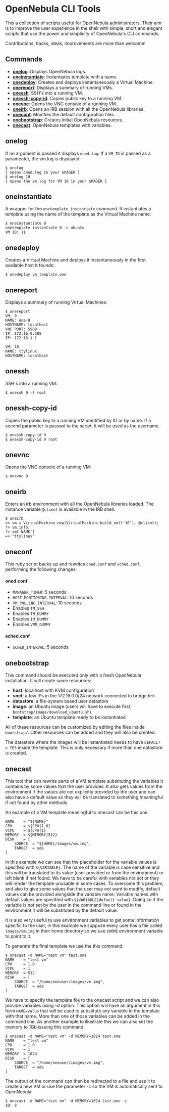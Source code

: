 
OpenNebula CLI Tools
====================

This a collection of scripts useful for OpenNebula administrators. Their aim is
to improve the user experience in the shell with simple, short and elegant
scripts that use the power and simplicity of OpenNebula's CLI commands.

Contributions, hacks, ideas, improvements are more than welcome!

Commands
--------

- [__onelog__](#onelog): Displays OpenNebula logs.
- [__oneinstantiate__](#oneinstantiate): Instantiates template with a name.
- [__onedeploy__](#onedeploy): Creates and deploys instantaneously a Virtual Machine.
- [__onereport__](#onereport): Displays a summary of running VMs.
- [__onessh__](#onessh): SSH's into a running VM.
- [__onessh-copy-id__](#onessh-copy-id): Copies public key to a running VM.
- [__onevnc__](#onevnc): Opens the VNC console of a running VM.
- [__oneirb__](#oneirb): Opens an IRB session with all the OpenNebula libraries.
- [__oneconf__](#oneconf): Modifies the default configuration files.
- [__onebootstrap__](#onebootstrap): Creates initial OpenNebula resources.
- [__onecast__](#onecast): OpenNebula templates with variables.

onelog
------

If no argument is passed it displays `oned.log`. If a `VM_ID` is passed as a
paramenter, the vm.log is displayed:

    $ onelog
    [ opens oned.log in your $PAGER ]
    $ onelog 10
    [ opens the vm.log for VM 10 in your $PAGER ]

oneinstantiate
--------------

A wrapper for the `onetemplate instantiate` command. It instantiates a template
using the name of the template as the Virtual Machine name:

    $ oneinstantiate 0
    onetemplate instantiate 0 -n ubuntu
    VM ID: 11


onedeploy
---------

Creates a Virtual Machine and deploys it instantaneously in the first available
host it founds:

    $ onedeploy vm_template.one

onereport
---------

Displays a summary of running Virtual Machines:

    $ onereport
    VM: 9
    NAME: one-9
    HOSTNAME: localhost
    VNC PORT: 5909
    IP: 172.16.0.205
    IP: 172.16.1.1

    VM: 10
    NAME: ttylinux
    HOSTNAME: localhost

onessh
------

SSH's into a running VM:

    $ onessh 9 -l root

onessh-copy-id
--------------

Copies the public key to a running VM identified by ID or by name. If a second
parameter is passwd to the script, it will be used as the username.

    $ onessh-copy-id 9
    $ onessh-copy-id 9 root

onevnc
------

Opens the VNC console of a running VM:

    $ onevnc 9

oneirb
------

Enters an irb environment with all the OpenNebula libraries loaded. The instance
variable `@client` is available in the IRB shell.

    $ oneirb
    >> vm = VirtualMachine.new(VirtualMachine.build_xml('10'), @client);
    ?> vm.info;
    ?> vm['NAME']
    => "ttylinux"

oneconf
-------

This ruby script backs up and rewrites `oned.conf` and `sched.conf`, performing
the following changes:

#### oned.conf

- `MANAGER_TIMER`: 5 seconds
- `HOST_MONITORING_INTERVAL`: 10 seconds
- `VM_POLLING_INTERVAL`: 10 seconds
- Enables `TM_SSH`
- Enables `TM_DUMMY`
- Enables `IM_DUMMY`
- Enables `VMM_DUMMY`

#### sched.conf

- `SCHED_INTERVAL`: 5 seconds

onebootstrap
------------

This command should be executed only with a fresh OpenNebula installation. It
will create some resources:

* __host__: localhost with KVM configuration
* __vnet__: a few IPs in the 172.16.0.0/24 network connected to bridge `br0`
* __datastore__: a file-system based user datastore
* __image__: an Ubuntu image (users will have to execute first
`bootstrap/image/download_ubuntu.sh`)
* __template__: an Ubuntu template ready to be instantiated

All of these resources can be customized by editing the files inside
`bootstrap/`. Other resources can be added and they will also be created.

The datastore where the images will be instantiated needs to have `DEFAULT =
YES` inside the template. This is only necessary if more than one datastore is
created.

onecast
-------

This tool that can rewrite parts of a VM template substituting the variables it
contains by some values that the user provides. It also gets values from the
environment if the values are not explicitly provided by the user and can also
have a default value so they will be translated to something meaningful if not
found by other methods.

An example of a VM template meaningful to onecast can be this one:

    NAME    = "${NAME}"
    CPU     = ${CPU|1.0}
    VCPU    = ${CPU|1}
    MEMORY  = ${MEMORY|512}
    DISK    = [
        SOURCE  = "${HOME}/images/vm.img",
        TARGET  = sda
    ]

In this example we can see that the placeholder for the variable values is
specified with `${VARIABLE}`. The name of the variable is case sensitive and
this will be translated to its value (user provided or from the environment) or
left blank if not found. We have to be careful with variables not set or they
will render the template unusable in some cases. To overcome this problem, and
also to give some values that the user may not want to modify, default values
can be provided alongside the variable name. Variable names with default values
are specified with `${VARIABLE|default value}`. Doing so if the variable is not
set by the user in the command line or found in the environment it will be
substituted by the default value.

It is also very useful to use environment variables to get some information
specific to the user, in this example we suppose every user has a file called
`images/vm.img` in their home directory so we use `$HOME` environment variable
to point to it.

To generate the final template we use the this command:

    $ onecast -d NAME="test vm" test.one
    NAME    = "test vm"
    CPU     = 1.0
    VCPU    = 1
    MEMORY  = 512
    DISK    = [
        SOURCE  = "/home/oneuser/images/vm.img",
        TARGET  = sda
    ]

We have to specify the template file to the onecast script and we can also
provide variables using _-d_ option. This option will have an argument in this
form `NAME=value` that will be used to substitute any variable in the template
with that name. More than one of those variables can be added in the command
line. As another example to illustrate this we can also set the memory to 1Gb
issuing this command:

    $ onecast -d NAME="test vm" -d MEMORY=1024 test.one
    NAME    = "test vm"
    CPU     = 1.0
    VCPU    = 1
    MEMORY  = 1024
    DISK    = [
        SOURCE  = "/home/oneuser/images/vm.img",
        TARGET  = sda
    ]

The output of the command can then be redirected to a file and use it to create
a new VM or use the parameter _-c_ so the VM is automatically sent to
OpenNebula:

    $ onecast -d NAME="test vm" -d MEMORY=1024 test.one -c
    ID: 9
